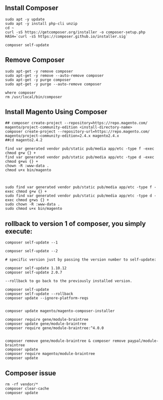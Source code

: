 

## Install  Composer

    sudo apt -y update
    sudo apt -y install php-cli unzip
    cd ~
    curl -sS https://getcomposer.org/installer -o composer-setup.php
    HASH=`curl -sS https://composer.github.io/installer.sig`
    
    composer self-update


## Remove  Composer
    sudo apt-get -y remove composer
    sudo apt-get -y remove --auto-remove composer
    sudo apt-get -y purge composer
    sudo apt-get -y purge --auto-remove composer

    where composer
    rm /usr/local/bin/composer




## Install Magento Using Composer


    ## composer create-project --repository=https://repo.magento.com/ magento/project-community-edition <install-directory-name>
    composer create-project --repository-url=https://repo.magento.com/ magento/project-community-edition=2.4.x magento2.4.x
    ##cd magento2.4.2
    
    find var generated vendor pub/static pub/media app/etc -type f -exec chmod g+w {} +
    find var generated vendor pub/static pub/media app/etc -type d -exec chmod g+ws {} +
    chown -R :www-data .
    chmod u+x bin/magento
    
    
    
    sudo find var generated vendor pub/static pub/media app/etc -type f -exec chmod g+w {} +
    sudo find var generated vendor pub/static pub/media app/etc -type d -exec chmod g+ws {} +
    sudo chown -R :www-data .
    sudo chmod u+x bin/magento 

## rollback to version 1 of composer, you simply execute:

    composer self-update --1 

    composer self-update --2 

    # specific version just by passing the version number to self-update:

    composer self-update 1.10.12
    composer self-update 2.0.7
    
    --rollback to go back to the previously installed version.

    composer self-update
    composer self-update --rollback
    composer update --ignore-platform-reqs
    
    
    composer update magento/magento-composer-installer

    composer require gene/module-braintree
    composer update gene/module-braintree 
    composer require gene/module-braintree:^4.0.0


    composer remove gene/module-braintree & composer remove paypal/module-braintree
    composer update
    composer require magento/module-braintree
    composer update
    
## Composer issue 

    rm -rf vendor/*
    composer clear-cache
    composer update
